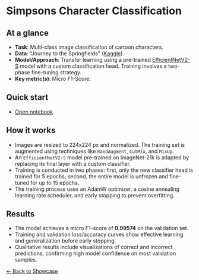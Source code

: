 # Simpsons Character Classification

## At a glance
*   **Task**: Multi-class image classification of cartoon characters.
*   **Data**: "Journey to the Springfields" ([Kaggle](https://www.kaggle.com/c/advanced-dls-spring-2021/)).
*   **Model/Approach**: Transfer learning using a pre-trained [EfficientNetV2-S](https://huggingface.co/timm/tf_efficientnetv2_s.in21k_ft_in1k) model with a custom classification head. Training involves a two-phase fine-tuning strategy.
*   **Key metric(s)**: Micro F1-Score.

## Quick start
*   [Open notebook](./dl_cv_classification_simpsons/main.ipynb)

## How it works
*   Images are resized to 224x224 px and normalized. The training set is augmented using techniques like `RandAugment`, `CutMix`, and `MixUp`.
*   An `EfficientNetV2-S` model pre-trained on ImageNet-21k is adapted by replacing its final layer with a custom classifier.
*   Training is conducted in two phases: first, only the new classifier head is trained for 5 epochs; second, the entire model is unfrozen and fine-tuned for up to 15 epochs.
*   The training process uses an AdamW optimizer, a cosine annealing learning rate scheduler, and early stopping to prevent overfitting.

## Results
*   The model achieves a micro F1-score of **0.99574** on the validation set.
*   Training and validation loss/accuracy curves show effective learning and generalization before early stopping.
*   Qualitative results include visualizations of correct and incorrect predictions, confirming high model confidence on most validation samples.

[← Back to Showcase](./README.md)
